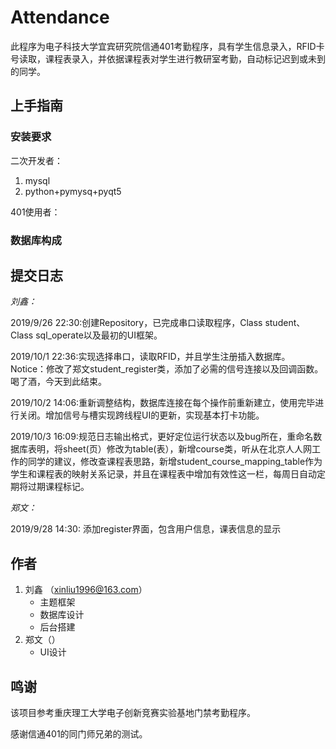 # **Attendance**

此程序为电子科技大学宜宾研究院信通401考勤程序，具有学生信息录入，RFID卡号读取，课程表录入，并依据课程表对学生进行教研室考勤，自动标记迟到或未到的同学。

## 上手指南

### 安装要求

二次开发者：

1. mysql
2. python+pymysq+pyqt5

401使用者：



### 数据库构成



## 提交日志

*刘鑫：*

2019/9/26 22:30:创建Repository，已完成串口读取程序，Class student、Class sql_operate以及最初的UI框架。

2019/10/1 22:36:实现选择串口，读取RFID，并且学生注册插入数据库。Notice：修改了郑文student_register类，添加了必需的信号连接以及回调函数。喝了酒，今天到此结束。

2019/10/2 14:06:重新调整结构，数据库连接在每个操作前重新建立，使用完毕进行关闭。增加信号与槽实现跨线程UI的更新，实现基本打卡功能。

2019/10/3 16:09:规范日志输出格式，更好定位运行状态以及bug所在，重命名数据库表明，将sheet(页）修改为table(表），新增course类，听从在北京人人网工作的同学的建议，修改查课程表思路，新增student_course_mapping_table作为学生和课程表的映射关系记录，并且在课程表中增加有效性这一栏，每周日自动定期将过期课程标记。





*郑文：*

2019/9/28 14:30: 添加register界面，包含用户信息，课表信息的显示

## 作者

1. 刘鑫 （xinliu1996@163.com）
   - 主题框架
   - 数据库设计
   - 后台搭建
2. 郑文（）
   - UI设计





## 鸣谢

该项目参考重庆理工大学电子创新竞赛实验基地门禁考勤程序。

感谢信通401的同门师兄弟的测试。

